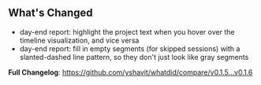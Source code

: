 ## What's Changed
* day-end report: highlight the project text when you hover over the timeline visualization, and vice versa
* day-end report: fill in empty segments (for skipped sessions) with a slanted-dashed line pattern, so they don't just look like gray segments

**Full Changelog**: https://github.com/yshavit/whatdid/compare/v0.1.5...v0.1.6
